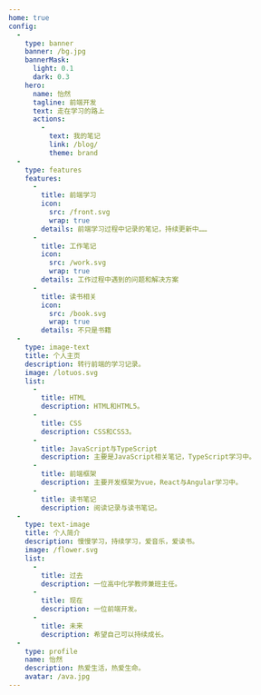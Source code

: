 ```yaml
---
home: true
config:
  -
    type: banner
    banner: /bg.jpg
    bannerMask:
      light: 0.1
      dark: 0.3
    hero:
      name: 怡然
      tagline: 前端开发
      text: 走在学习的路上
      actions:
        -
          text: 我的笔记
          link: /blog/
          theme: brand
  -
    type: features
    features:
      -
        title: 前端学习
        icon:
          src: /front.svg
          wrap: true
        details: 前端学习过程中记录的笔记，持续更新中……
      -
        title: 工作笔记
        icon:
          src: /work.svg
          wrap: true
        details: 工作过程中遇到的问题和解决方案
      -
        title: 读书相关
        icon:
          src: /book.svg
          wrap: true
        details: 不只是书籍
  -
    type: image-text
    title: 个人主页
    description: 转行前端的学习记录。
    image: /lotuos.svg
    list:
      -
        title: HTML
        description: HTML和HTML5。
      -
        title: CSS
        description: CSS和CSS3。
      -
        title: JavaScript与TypeScript
        description: 主要是JavaScript相关笔记，TypeScript学习中。
      -
        title: 前端框架
        description: 主要开发框架为vue，React与Angular学习中。
      -
        title: 读书笔记
        description: 阅读记录与读书笔记。
  -
    type: text-image
    title: 个人简介
    description: 慢慢学习，持续学习，爱音乐，爱读书。
    image: /flower.svg
    list:
      -
        title: 过去
        description: 一位高中化学教师兼班主任。
      -
        title: 现在
        description: 一位前端开发。
      -
        title: 未来
        description: 希望自己可以持续成长。
  -
    type: profile
    name: 怡然
    description: 热爱生活，热爱生命。
    avatar: /ava.jpg
---
```

